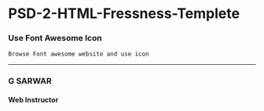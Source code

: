 # PSD-2-HTML-Fressness-Templete

### Use Font Awesome Icon
    Browse Font awesome website and use icon
   

***
### G SARWAR
#### Web Instructor
